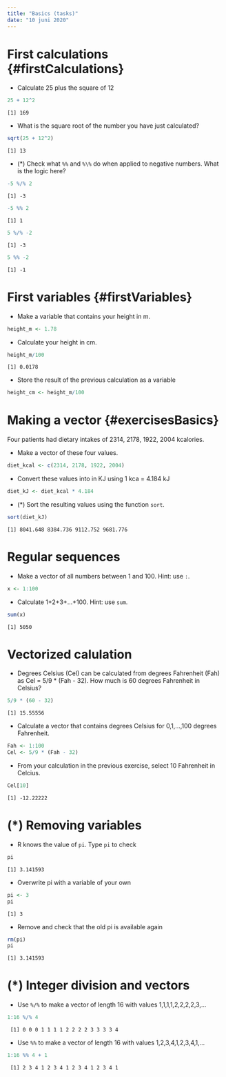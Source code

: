 ```yaml
---
title: "Basics (tasks)"
date: "10 juni 2020"
---
```




# First calculations {#firstCalculations}

- Calculate 25 plus the square of 12

```r
25 + 12^2
```

```
[1] 169
```

- What is the square root of the number you have just calculated?

```r
sqrt(25 + 12^2)
```

```
[1] 13
```

- (*) Check what `%%` and `%\%` do when applied to negative numbers. What is the logic here?

```r
-5 %/% 2
```

```
[1] -3
```

```r
-5 %% 2
```

```
[1] 1
```

```r
5 %/% -2
```

```
[1] -3
```

```r
5 %% -2
```

```
[1] -1
```


# First variables {#firstVariables}

- Make a variable that contains your height in m.

```r
height_m <- 1.78
```

- Calculate your height in cm.

```r
height_m/100
```

```
[1] 0.0178
```

- Store the result of the previous calculation as a variable

```r
height_cm <- height_m/100
```


# Making a vector {#exercisesBasics}

Four patients had dietary intakes of 2314, 2178, 1922, 2004 kcalories.

- Make a vector of these four values.

```r
diet_kcal <- c(2314, 2178, 1922, 2004)
```
- Convert these values into in KJ using 1 kca = 4.184 kJ

```r
diet_kJ <- diet_kcal * 4.184
```
- (*) Sort the resulting values using the function `sort`.

```r
sort(diet_kJ)
```

```
[1] 8041.648 8384.736 9112.752 9681.776
```


# Regular sequences

-	Make a vector of all numbers between 1 and 100. Hint: use `:`.

```r
x <- 1:100
```

- Calculate 1+2+3+...+100. Hint: use `sum`.

```r
sum(x)
```

```
[1] 5050
```


# Vectorized calulation

- Degrees Celsius (Cel) can be calculated from degrees Fahrenheit (Fah) as Cel = 5/9 * (Fah - 32). How much is 60 degrees Fahrenheit in Celsius?

```r
5/9 * (60 - 32)
```

```
[1] 15.55556
```

-	Calculate a vector that contains degrees Celsius for 0,1,...,100 degrees Fahrenheit.

```r
Fah <- 1:100
Cel <- 5/9 * (Fah - 32)
```

- From your calculation in the previous exercise, select 10 Fahrenheit in Celcius.

```r
Cel[10]
```

```
[1] -12.22222
```


# (*) Removing variables

- R knows the value of `pi`. Type `pi` to check

```r
pi
```

```
[1] 3.141593
```

- Overwrite pi with a variable of your own 

```r
pi <- 3
pi
```

```
[1] 3
```

- Remove and check that the old pi is available again 

```r
rm(pi)
pi
```

```
[1] 3.141593
```


# (*) Integer division and vectors

- Use `%/%` to make a vector of length 16 with values 1,1,1,1,2,2,2,2,3,...

```r
1:16 %/% 4
```

```
 [1] 0 0 0 1 1 1 1 2 2 2 2 3 3 3 3 4
```

- Use `%%` to make a vector of length 16 with values 1,2,3,4,1,2,3,4,1,...

```r
1:16 %% 4 + 1
```

```
 [1] 2 3 4 1 2 3 4 1 2 3 4 1 2 3 4 1
```





